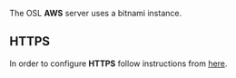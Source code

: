 <!--
.. title: AWS
.. slug: aws/en
.. date: 2019-04-08
.. author: Ivan Ogasawara
.. tags: open science
.. category: open science
.. link: 
.. description: 
.. type: text
-->

<!-- # [EN] AWS -->

The OSL **AWS** server uses a bitnami instance. 

## HTTPS

In order to configure **HTTPS** follow instructions from 
[here](https://docs.bitnami.com/aws/how-to/generate-install-lets-encrypt-ssl/).
